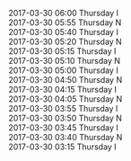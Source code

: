 2017-03-30 06:00 Thursday  I  
2017-03-30 05:55 Thursday  N  
2017-03-30 05:40 Thursday  I  
2017-03-30 05:20 Thursday  N  
2017-03-30 05:15 Thursday  I  
2017-03-30 05:10 Thursday  N  
2017-03-30 05:00 Thursday  I  
2017-03-30 04:50 Thursday  N  
2017-03-30 04:15 Thursday  I  
2017-03-30 04:05 Thursday  N  
2017-03-30 03:55 Thursday  I  
2017-03-30 03:50 Thursday  N  
2017-03-30 03:45 Thursday  I  
2017-03-30 03:40 Thursday  N  
2017-03-30 03:15 Thursday  I  
